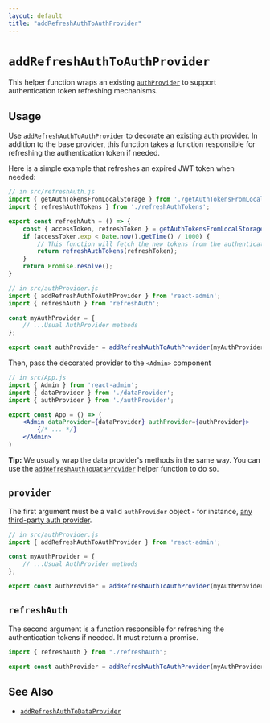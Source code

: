 ```yaml
---
layout: default
title: "addRefreshAuthToAuthProvider"
---
```


# `addRefreshAuthToAuthProvider`

This helper function wraps an existing [`authProvider`](Authentication.md) to support authentication token refreshing mechanisms.

## Usage

Use `addRefreshAuthToAuthProvider` to decorate an existing auth provider. In addition to the base provider, this function takes a function responsible for refreshing the authentication token if needed.

Here is a simple example that refreshes an expired JWT token when needed:

```jsx
// in src/refreshAuth.js
import { getAuthTokensFromLocalStorage } from './getAuthTokensFromLocalStorage';
import { refreshAuthTokens } from './refreshAuthTokens';

export const refreshAuth = () => {
    const { accessToken, refreshToken } = getAuthTokensFromLocalStorage();
    if (accessToken.exp < Date.now().getTime() / 1000) {
        // This function will fetch the new tokens from the authentication service and update them in localStorage
        return refreshAuthTokens(refreshToken);
    }
    return Promise.resolve();
}

// in src/authProvider.js
import { addRefreshAuthToAuthProvider } from 'react-admin';
import { refreshAuth } from 'refreshAuth';

const myAuthProvider = {
    // ...Usual AuthProvider methods
};

export const authProvider = addRefreshAuthToAuthProvider(myAuthProvider, refreshAuth);
```

Then, pass the decorated provider to the `<Admin>` component

```jsx
// in src/App.js
import { Admin } from 'react-admin';
import { dataProvider } from './dataProvider';
import { authProvider } from './authProvider';

export const App = () => (
    <Admin dataProvider={dataProvider} authProvider={authProvider}>
        {/* ... */}
    </Admin>
)
```

**Tip:** We usually wrap the data provider's methods in the same way. You can use the [`addRefreshAuthToDataProvider`](addRefreshAuthToDataProvider.md) helper function to do so.

## `provider`

The first argument must be a valid `authProvider` object - for instance, [any third-party auth provider](AuthProviderList.md). 

```jsx
// in src/authProvider.js
import { addRefreshAuthToAuthProvider } from 'react-admin';

const myAuthProvider = {
    // ...Usual AuthProvider methods
};

export const authProvider = addRefreshAuthToAuthProvider(myAuthProvider, [ /* refreshAuth function */ ]);
```

## `refreshAuth`

The second argument is a function responsible for refreshing the authentication tokens if needed. It must return a promise.

```jsx
import { refreshAuth } from "./refreshAuth";

export const authProvider = addRefreshAuthToAuthProvider(myAuthProvider, refreshAuth);
```

## See Also

- [`addRefreshAuthToDataProvider`](addRefreshAuthToDataProvider.md)
